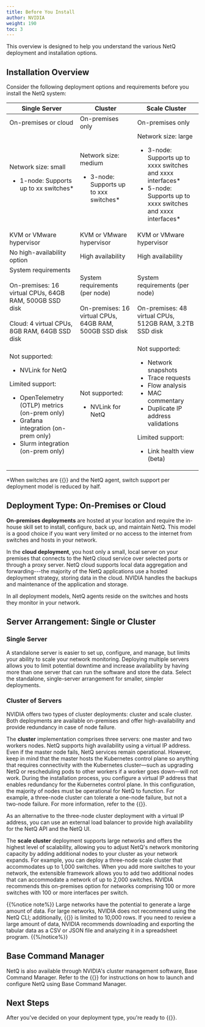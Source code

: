 ```yaml
---
title: Before You Install
author: NVIDIA
weight: 190
toc: 3
---
```


This overview is designed to help you understand the various NetQ deployment and installation options. 

## Installation Overview

Consider the following deployment options and requirements before you install the NetQ system: <!--add BCM column?-->

| Single Server | Cluster| Scale Cluster |
| --- | --- | --- |
| On-premises or cloud | On-premises only | On-premises only |
| Network size: small<ul></ul><ul><li>1-node: Supports up to xx switches* </li></ul>| Network size: medium<ul><li>3-node: Supports up to xxx switches*</li></ul>|  Network size: large<ul><li>3-node: Supports up to xxxx switches and xxxx interfaces* </li><li>5-node: Supports up to xxxx switches and xxxx interfaces* </li></ul>|
| KVM or VMware hypervisor | KVM or VMware hypervisor | KVM or VMware hypervisor |
| No high-availability option | High availability | High availability |
| System requirements<br><br> On-premises: 16 virtual CPUs, 64GB RAM, 500GB SSD disk<br><br>Cloud: 4 virtual CPUs, 8GB RAM, 64GB SSD disk | System requirements (per node)<br><br> On-premises: 16 virtual CPUs, 64GB RAM, 500GB SSD disk<br>|  System requirements (per node)<br><br>On-premises: 48 virtual CPUs, 512GB RAM, 3.2TB SSD disk|
| Not supported:<ul><li>NVLink for NetQ</li></ul> Limited support: <ul><li>OpenTelemetry (OTLP) metrics (on-prem only)</li><li>Grafana integration (on-prem only)</li><li>Slurm integration (on-prem only)</li></ul> | Not supported:<ul><li>NVLink for NetQ</li>|  Not supported:<ul><li>Network snapshots</li><li>Trace requests</li><li>Flow analysis</li><li>MAC commentary</li><li>Duplicate IP address validations</li></ul> Limited support: <ul><li>Link health view (beta)</li></ul>|

*When switches are {{<link title="Integrate NetQ with Grafana/#requirements-and-support" text="configured with both OpenTelemetry (OTLP)">}} and the NetQ agent, switch support per deployment model is reduced by half.


## Deployment Type: On-Premises or Cloud

**On-premises deployments** are hosted at your location and require the in-house skill set to install, configure, back up, and maintain NetQ. This model is a good choice if you want very limited or no access to the internet from switches and hosts in your network. 

In the **cloud deployment**, you host only a small, local server on your premises that connects to the NetQ cloud service over selected ports or through a proxy server. NetQ cloud supports local data aggregation and forwarding---the majority of the NetQ applications use a hosted deployment strategy, storing data in the cloud. NVIDIA handles the backups and maintenance of the application and storage.

In all deployment models, NetQ agents reside on the switches and hosts they monitor in your network.

## Server Arrangement: Single or Cluster

### Single Server

A standalone server is easier to set up, configure, and manage, but limits your ability to scale your network monitoring. Deploying multiple servers allows you to limit potential downtime and increase availability by having more than one server that can run the software and store the data. Select the standalone, single-server arrangement for smaller, simpler deployments.

### Cluster of Servers

NVIDIA offers two types of cluster deployments: cluster and scale cluster. Both deployments are available on-premises and offer high-availability and provide redundancy in case of node failure. 

The **cluster** implementation comprises three servers: one master and two workers nodes. NetQ supports high availability using a virtual IP address. Even if the master node fails, NetQ services remain operational. However, keep in mind that the master hosts the Kubernetes control plane so anything that requires connectivity with the Kubernetes cluster&mdash;such as upgrading NetQ or rescheduling pods to other workers if a worker goes down&mdash;will not work. During the installation process, you configure a virtual IP address that enables redundancy for the Kubernetes control plane. In this configuration, the majority of nodes must be operational for NetQ to function. For example, a three-node cluster can tolerate a one-node failure, but not a two-node failure. For more information, refer to the {{<exlink url="https://etcd.io/docs/v3.3/faq/" text="etcd documentation">}}.

As an alternative to the three-node cluster deployment with a virtual IP address, you can use an external load balancer to provide high availability for the NetQ API and the NetQ UI.

The **scale cluster** deployment supports large networks and offers the highest level of scalability, allowing you to adjust NetQ's network monitoring capacity by adding additional nodes to your cluster as your network expands. For example, you can deploy a three-node scale cluster that accommodates up to 1,000 switches. When you add more switches to your network, the extensible framework allows you to add two additional nodes that can accommodate a network of up to 2,000 switches. NVIDIA recommends this on-premises option for networks comprising 100 or more switches with 100 or more interfaces per switch.  

{{%notice note%}}
Large networks have the potential to generate a large amount of data. For large networks, NVIDIA does not recommend using the NetQ CLI; additionally, {{<link title="Access Data with Cards/#table-settings" text="tabular data in the UI">}} is limited to 10,000 rows. If you need to review a large amount of data, NVIDIA recommends downloading and exporting the tabular data as a CSV or JSON file and analyzing it in a spreadsheet program.
{{%/notice%}}
## Base Command Manager

NetQ is also available through NVIDIA's cluster management software, Base Command Manager. Refer to the {{<exlink url="https://docs.nvidia.com/base-command-manager/#product-manuals" text="Base Command Manager administrator and containerization manuals">}} for instructions on how to launch and configure NetQ using Base Command Manager.

## Next Steps

After you've decided on your deployment type, you're ready to {{<link title="Install the NetQ System" text="install NetQ">}}.